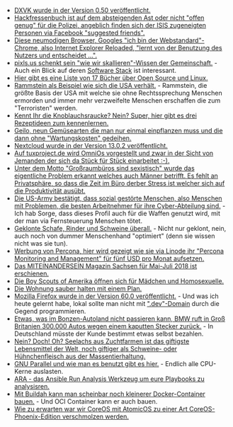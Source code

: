 * [DXVK wurde in der Version 0.50 veröffentlicht.](https://www.phoronix.com/scan.php?page=news_item&px=DXVK-0.50-Direct3D-11-Vulkan)
* [Hackfressenbuch ist auf dem absteigenden Ast oder nicht "offen genug" für die Polizei, angeblich finden sich der ISIS zugeneigten Personen via Facebook "suggested friends".](https://blog.fefe.de/?ts=a411b804)
* [Diese neumodigen Browser, Googles "ich bin der Webstandard"-Chrome, also Internet Explorer Reloaded, "lernt von der Benutzung des Nutzers und entscheidet ...".](https://www.pro-linux.de/news/1/25865/google-erl%C3%A4utert-neue-richtlinie-zu-chrome-autoplay.html)
* [pixls.us schenkt sein "wie wir skallieren"-Wissen der Gemeinschaft.](https://opensource.com/article/18/5/pixls-us-community-photography) - Auch ein Blick auf deren [Software Stack](https://pixls.us/software/) ist interessant.
* [Hier gibt es eine Liste von 17 Bücher über Open Source und Linux.](https://opensource.com/article/18/5/list-books-Linux-open-source)
* [Rammstein als Beispiel wie sich die USA verhält.](https://weltnetz.tv/video/1482-eugen-drewermann-aufruf-zur-kampagne-stopp-air-base-ramstein-2018) - Rammstein, die größte Basis der USA mit welche sie ohne Rechtssprechung Menschen ermorden und immer mehr verzweifelte Menschen erschaffen die zum "Terroristen" werden.
* [Kennt Ihr die Knoblauchsraucke? Nein? Super, hier gibt es drei Rezeptideen zum kennenlernen.](https://www.smarticular.net/knoblauchsrauke-rezepte-wildkraeuter-sammeln-verarbeiten-zubereiten-kochen/)
* [Geilo, neun Gemüsearten die man nur einmal einpflanzen muss und die dann ohne "Wartungskosten" gedeihen.](https://www.smarticular.net/mehrjaehrige-essbare-pflanzen-gemuese-kraeuter-fruechte/)
* [Nextcloud wurde in der Version 13.0.2 veröffentlicht.](https://nextcloud.com/blog/nextcloud-13.0.2-and-12.0.7-available-collabora-online-3.2-is-out/)
* [Auf tuxproject.de wird OmniOs vorgestellt und zwar in der Sicht von Jemanden der sich da Stück für Stück einarbeitet :-).](https://tuxproject.de/blog/2018/05/ein-monat-mit-omnios-andere-sind-schon-mit-bsd-ueberfordert/)
* [Unter dem Motto "Großraumbüros sind sexistisch" wurde das eigentliche Problem erkannt welches auch Männer betrifft. Es fehlt an Privatsphäre, so dass die Zeit im Büro derber Stress ist welcher sich auf die Produktivität ausübt.](https://blog.fefe.de/?ts=a40fa258)
* [Die US-Army bestätigt, dass sozial gestörte Menschen, also Menschen mit Problemen, die besten Arbeitnehmer für ihre Cyber-Abteilung sind.](https://blog.fefe.de/?ts=a40fb1f4) - Ich hab Sorge, dass dieses Profil auch für die Waffen genutzt wird, mit der man via Fernsteuerung Menschen tötet.
* [Geklonte Schafe, Rinder und Schweine überall.](https://netzfrauen.org/2018/05/08/agriculture2-0-2/) - Nicht nur geklont, nein, auch noch von dummer Menschenhand "optimiert" (denn sie wissen nicht was sie tun).
* [Werbung von Percona, hier wird gezeigt wie sie via Linode ihr "Percona Monitoring and Management" für fünf USD pro Monat aufsetzen.](https://www.percona.com/blog/2018/05/08/deploying-pmm-at-linode-your-5-per-month-monitoring-solution/)
* [Das MITEINANDERSEIN Magazin Sachsen für Mai-Juli 2018 ist erschienen.](https://bio-erzgebirge.de/wp/?p=14563)
* [Die Boy Scouts of Amerika öffnen sich für Mädchen und Homosexuelle.](https://blog.fefe.de/?ts=a40c7fe0)
* [Die Wohnung sauber halten mit einem Plan.](https://www.smarticular.net/sauberroutine-wochenplan-putzen-haushalt-natuerlich-hausmittel/)
* [Mozilla Firefox wurde in der Version 60.0 veröffentlicht.](https://www.mozilla.org/en-US/firefox/60.0/releasenotes/) - Und was ich heute gelernt habe, lokal sollte man nicht mit [".dev"-Domain](https://superuser.com/questions/1303396/how-to-fix-firefox-59-no-longer-accepting-my-self-signed-ssl-certificate-on-dev) durch die Gegend programmieren.
* [Etwas, was im Bonzen-Autoland nicht passieren kann, BMW ruft in Groß Britanien 300.000 Autos wegen einem kaputten Stecker zurück.](https://blog.fefe.de/?ts=a40da229) - In Deutschland müsste der Kunde bestimmt etwas selbst bezahlen.
* [Nein? Doch! Oh? Seelachs aus Zuchtfarmen ist das giftigste Lebensmittel der Welt, noch giftiger als Schweine- oder Hühnchenfleisch aus der Massentierhaltung.](https://netzfrauen.org/2018/05/10/57695/)
* [GNU Parallel und wie man es benutzt gibt es hier.](https://opensource.com/article/18/5/gnu-parallel) - Endlich alle CPU-Kerne auslasten.
* [ARA - das Ansible Run Analysis Werkzeug um eure Playbooks zu analysisren.](https://opensource.com/article/18/5/analyzing-ansible-runs-using-ara)
* [Mit Buildah kann man scheinbar noch kleinerer Docker-Container bauen.](https://opensource.com/article/18/5/containers-buildah) - Und OCI Container kann er auch bauen.
* [Wie zu erwarten war wir CoreOS mit AtomicOS zu einer Art CoreOS-Phoenix-Edition verschmolzen werden.](https://lwn.net/Articles/754058)
